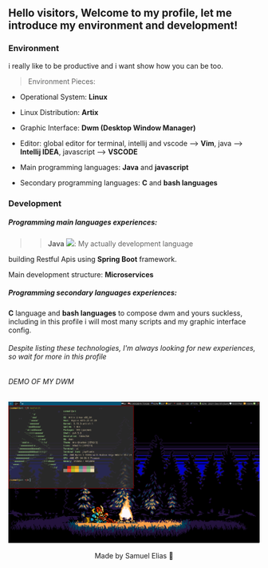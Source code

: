 ## Hello visitors, Welcome to my profile, let me introduce my environment and development!

### Environment
i really like to be productive and i want show how you can be too.

> Environment Pieces:

-    Operational System: <b>Linux</b>

-    Linux Distribution: <b>Artix</b>

-    Graphic Interface: <b>Dwm (Desktop Window Manager)</b>

-    Editor:  global editor for terminal, intellij and vscode --> <b>Vim</b>, java --> <b>Intellij IDEA</b>, javascript --> <b>VSCODE</b> 

-    Main programming languages: <b>Java</b> and <b>javascript</b>

-    Secondary programming languages: <b>C</b> and <b>bash languages</b>


### Development

##### Programming main languages experiences:

>> <b>Java</b>  <img src="https://cdn.iconscout.com/icon/free/png-256/java-43-569305.png" width="20">:
My actually development language

building Restful Apis using <b>Spring Boot</b> framework.

Main development structure: <b>Microservices</b>

##### Programming secondary languages experiences: 

<b>C</b> language and <b>bash languages</b> to compose dwm and yours suckless,
including in this profile i will most many scripts and my graphic interface config.

###### Despite listing these technologies, I'm always looking for new experiences, so wait for more in this profile

###### DEMO OF MY DWM

<img src="https://github.com/muelthebest/muelthebest/blob/main/pic-full-211205-2201-06.png" >

<p align="center">Made by Samuel Elias 💜</p>
